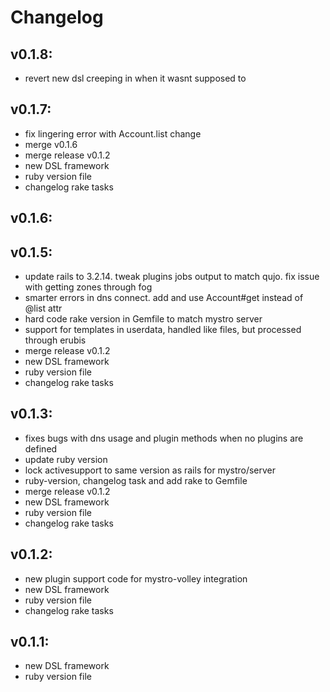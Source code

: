 # Changelog

## v0.1.8:
* revert new dsl creeping in when it wasnt supposed to

## v0.1.7:
* fix lingering error with Account.list change
* merge v0.1.6
* merge release v0.1.2
* new DSL framework
* ruby version file
* changelog rake tasks

## v0.1.6:

## v0.1.5:
* update rails to 3.2.14. tweak plugins jobs output to match qujo. fix issue with getting zones through fog
* smarter errors in dns connect. add and use Account#get instead of @list attr
* hard code rake version in Gemfile to match mystro server
* support for templates in userdata, handled like files, but processed through erubis
* merge release v0.1.2
* new DSL framework
* ruby version file
* changelog rake tasks

## v0.1.3:
* fixes bugs with dns usage and plugin methods when no plugins are defined
* update ruby version
* lock activesupport to same version as rails for mystro/server
* ruby-version, changelog task and add rake to Gemfile
* merge release v0.1.2
* new DSL framework
* ruby version file
* changelog rake tasks

## v0.1.2:
* new plugin support code for mystro-volley integration
* new DSL framework
* ruby version file
* changelog rake tasks

## v0.1.1:
* new DSL framework
* ruby version file

